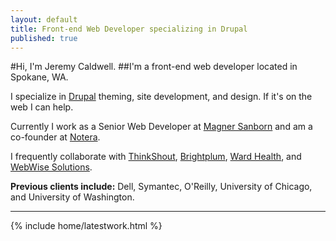 ```yaml
---
layout: default
title: Front-end Web Developer specializing in Drupal
published: true
---
```


#Hi, I'm Jeremy Caldwell.
##I'm a front-end web developer located in Spokane, WA.

I specialize in [Drupal](http://drupal.org) theming, site development, and design. If it's on the web I can help.

Currently I work as a Senior Web Developer at [Magner Sanborn](http://magnersanborn.com) and am a co-founder at [Notera](http://notera.net). 

I frequently collaborate with [ThinkShout](http://thinkshout.org), [Brightplum](http://brightplum.com), [Ward Health](http://wardhealth.com), and [WebWise Solutions](http://www.webwiseone.com). 

**Previous clients include:** Dell, Symantec, O'Reilly, University of Chicago, and University of Washington.

---

{% include home/latestwork.html %}